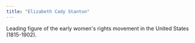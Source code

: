 ```yaml
---
title: "Elizabeth Cady Stanton"
---
```

Leading figure of the early women's rights movement in the United States (1815-1902).

